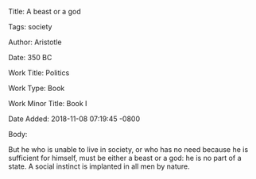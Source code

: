 Title:  A beast or a god

Tags:   society

Author: Aristotle

Date:   350 BC

Work Title: Politics

Work Type: Book

Work Minor Title: Book I

Date Added: 2018-11-08 07:19:45 -0800

Body: 

But he who is unable to live in society, or who has no need because he is sufficient for himself, must be either a beast or a god: he is no part of a state. A social instinct is implanted in all men by nature.

